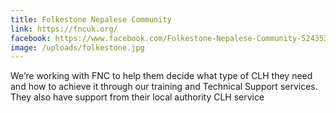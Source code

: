 ```yaml
---
title: Folkestone Nepalese Community
link: https://fncuk.org/
facebook: https://www.facebook.com/Folkestone-Nepalese-Community-524353531008229
image: /uploads/folkestone.jpg
---
```


We’re working with FNC to help them decide what type of CLH they need and how to achieve it through our training and Technical Support services. They also have support from their local authority CLH service

